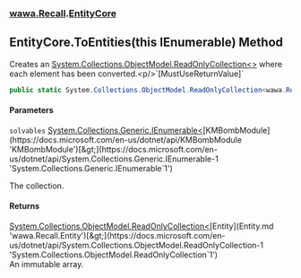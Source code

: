 ### [wawa.Recall](wawa.Recall.md 'wawa.Recall').[EntityCore](EntityCore.md 'wawa.Recall.EntityCore')

## EntityCore.ToEntities(this IEnumerable<KMBombModule>) Method

Creates an [System.Collections.ObjectModel.ReadOnlyCollection&lt;&gt;](https://docs.microsoft.com/en-us/dotnet/api/System.Collections.ObjectModel.ReadOnlyCollection-1 'System.Collections.ObjectModel.ReadOnlyCollection`1') where each element has been converted.<p/>`[MustUseReturnValue]`

```csharp
public static System.Collections.ObjectModel.ReadOnlyCollection<wawa.Recall.Entity> ToEntities(this System.Collections.Generic.IEnumerable<KMBombModule> solvables);
```
#### Parameters

<a name='wawa.Recall.EntityCore.ToEntities(thisSystem.Collections.Generic.IEnumerable_KMBombModule_).solvables'></a>

`solvables` [System.Collections.Generic.IEnumerable&lt;](https://docs.microsoft.com/en-us/dotnet/api/System.Collections.Generic.IEnumerable-1 'System.Collections.Generic.IEnumerable`1')[KMBombModule](https://docs.microsoft.com/en-us/dotnet/api/KMBombModule 'KMBombModule')[&gt;](https://docs.microsoft.com/en-us/dotnet/api/System.Collections.Generic.IEnumerable-1 'System.Collections.Generic.IEnumerable`1')

The collection.

#### Returns
[System.Collections.ObjectModel.ReadOnlyCollection&lt;](https://docs.microsoft.com/en-us/dotnet/api/System.Collections.ObjectModel.ReadOnlyCollection-1 'System.Collections.ObjectModel.ReadOnlyCollection`1')[Entity](Entity.md 'wawa.Recall.Entity')[&gt;](https://docs.microsoft.com/en-us/dotnet/api/System.Collections.ObjectModel.ReadOnlyCollection-1 'System.Collections.ObjectModel.ReadOnlyCollection`1')  
An immutable array.